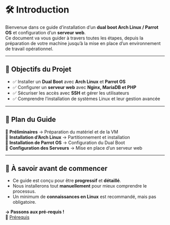 # 🛠 Introduction

Bienvenue dans ce guide d’installation d’un **dual boot Arch Linux / Parrot OS** et configuration d’un **serveur web**.  
Ce document va vous guider à travers toutes les étapes, depuis la préparation de votre machine jusqu’à la mise en place d’un environnement de travail opérationnel.

---

## 🎯 Objectifs du Projet
- ✅ Installer un **Dual Boot** avec **Arch Linux** et **Parrot OS**
- ✅ Configurer un **serveur web** avec **Nginx, MariaDB et PHP**
- ✅ Sécuriser les accès avec **SSH** et gérer les utilisateurs
- ✅ Comprendre l’installation de systèmes Linux et leur gestion avancée

---

## 📖 Plan du Guide
📌 **Préliminaires** → Préparation du matériel et de la VM  
📌 **Installation d’Arch Linux** → Partitionnement et installation  
📌 **Installation de Parrot OS** → Configuration du Dual Boot  
📌 **Configuration des Serveurs** → Mise en place d’un serveur web  

---

## 🚀 À savoir avant de commencer
- Ce guide est conçu pour être **progressif** et **détaillé**.
- Nous installerons tout **manuellement** pour mieux comprendre le processus.
- Un minimum de **connaissances en Linux** est recommandé, mais pas obligatoire.

**→ Passons aux pré-requis !**  
📌 [Prérequis](pages/preliminaires/prerequis.md)
